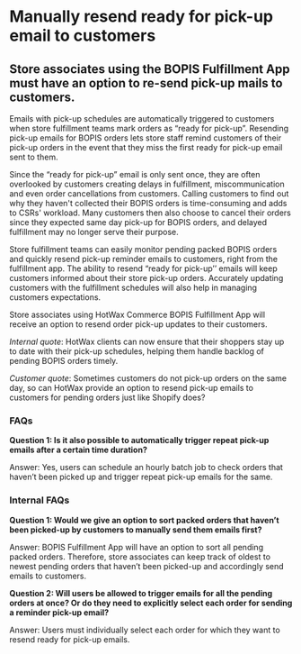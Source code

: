 # Manually resend ready for pick-up email to customers

## Store associates using the BOPIS Fulfillment App must have an option to re-send pick-up mails to customers.

Emails with pick-up schedules are automatically triggered to customers when store fulfillment teams mark orders as “ready for pick-up”. Resending pick-up emails for BOPIS orders lets store staff remind customers of their pick-up orders in the event that they miss the first ready for pick-up email sent to them.

Since the “ready for pick-up” email is only sent once, they are often overlooked by customers creating delays in fulfillment, miscommunication and even order cancellations from customers. Calling customers to find out why they haven't collected their BOPIS orders is time-consuming and adds to CSRs' workload. Many customers then also choose to cancel their orders since they expected same day pick-up for BOPIS orders, and delayed fulfillment may no longer serve their purpose.

Store fulfillment teams can easily monitor pending packed BOPIS orders and quickly resend pick-up reminder emails to customers, right from the fulfillment app. The ability to resend “ready for pick-up’’ emails will  keep customers informed about their store pick-up orders. Accurately updating customers with the fulfillment schedules will also help in managing customers expectations.

Store associates using HotWax Commerce BOPIS Fulfillment App will receive an option to resend order pick-up updates to their customers.

*Internal quote*: HotWax clients can now ensure that their shoppers stay up to date with their pick-up schedules, helping them handle backlog of pending BOPIS orders timely.

*Customer quote*: Sometimes customers do not pick-up orders on the same day, so can HotWax provide an option to resend pick-up emails to customers for pending orders just like Shopify does?

### FAQs

**Question 1: Is it also possible to automatically trigger repeat pick-up emails after a certain time duration?**

Answer: Yes, users can schedule an hourly batch job to check orders that haven’t been picked up and trigger repeat pick-up emails for the same.

### Internal FAQs

**Question 1: Would we give an option to sort packed orders that haven’t been picked-up by customers to manually send them emails first?**

Answer: BOPIS Fulfillment App will have an option to sort all pending packed orders. Therefore, store associates can keep track of oldest to newest pending orders that haven’t been picked-up and accordingly send emails to customers.

**Question 2: Will users be allowed to trigger emails for all the pending orders at once? Or do they need to explicitly select each order for sending a reminder pick-up email?**

Answer: Users must individually select each order for which they want to resend ready for pick-up emails. 
